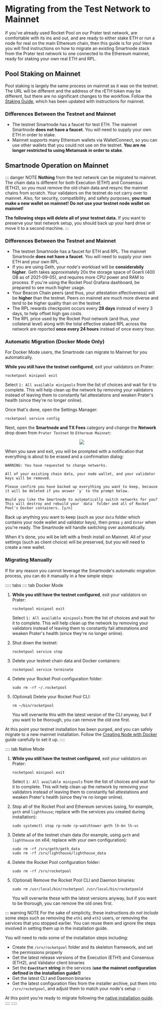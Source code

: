 # Migrating from the Test Network to Mainnet

If you've already used Rocket Pool on our Prater test network, are comfortable with its ins and out, and are ready to either stake ETH or run a node for real on the main Ethereum chain, then this guide is for you!
Here you will find instructions on how to migrate an existing Smartnode stack from the Prater test network to one connected to the Ethereum mainnet, ready for staking your own real ETH and RPL.


## Pool Staking on Mainnet

Pool staking is largely the same process on mainnet as it was on the testnet.
The URL will be different and the address of the rETH token may be different, but there are no significant changes to the workflow.
Follow the [Staking Guide](../staking/overview.md), which has been updated with instructions for mainnet.


### Differences Between the Testnet and Mainnet

- The testnet Smartnode has a faucet for test ETH. The mainnet Smartnode **does not have a faucet**. You will need to supply your own ETH in order to stake.
- Mainnet supports many Ethereum wallets via WalletConnect, so you can use other wallets that you could not use on the testnet. **You are no longer restricted to using Metamask in order to stake**.


## Smartnode Operation on Mainnet

::: danger NOTE
**Nothing** from the test network can be migrated to mainnet.
The chain data is different for both Execution (ETH1) and Consensus (ETH2), so you must remove the old chain data and resync the mainnet chains from scratch.
Your validators on the testnet do not carry over to mainnet.
Also, for security, compatibility, and safety purposes, **you must make a new wallet on mainnet!**
**Do not use your testnet node wallet on mainnet!**

**The following steps will delete all of your testnet data.**
If you want to preserve your test network setup, you should back up your hard drive or move it to a second machine.
:::


### Differences Between the Testnet and Mainnet

- The testnet Smartnode has a faucet for ETH and RPL. The mainnet Smartnode **does not have a faucet**. You will need to supply your own ETH and your own RPL.
- If you are using Geth, your node's workload will be **considerabily higher**. Geth takes approximately 20x the storage space of Goerli (400 GB as of 2021-09-05), and requires more CPU power and RAM to process. If you're using the Rocket Pool Grafana dashboard, be prepared to see much higher usage.
- Your Beacon Chain peers (and thus, your attestation effectiveness) will be **higher** than the testnet. Peers on mainnet are much more diverse and tend to be higher quality than on the testnet.
- The RPL rewards checkpoint occurs every **28 days** instead of every 3 days, to help offset high gas costs.
- The RPL price used by the Rocket Pool network (and thus, your collateral level) along with the total effective staked RPL across the network are reported **once every 24 hours** instead of once every hour.


### Automatic Migration (Docker Mode Only)

For Docker Mode users, the Smartnode can migrate to Mainnet for you automatically.

**While you still have the testnet configured**, exit your validators on Prater:
```
rocketpool minipool exit
```

Select `1: All available minipools` from the list of choices and wait for it to complete.
This will help clean up the network by removing your validators instead of leaving them to constantly fail attestations and weaken Prater's health (since they're no longer online).

Once that's done, open the Settings Manager:

```
rocketpool service config
```

Next, open the **Smartnode and TX Fees** category and change the **Network** drop down from `Prater Testnet` to `Ethereum Mainnet`:

<center>

![](../node/images/tui-change-network.png)

</center>

When you save and exit, you will be prompted with a notification that everything is about to be erased and a confirmation dialog:

```
WARNING: You have requested to change networks.

All of your existing chain data, your node wallet, and your validator keys will be removed.

Please confirm you have backed up everything you want to keep, because it will be deleted if you answer `y` to the prompt below.

Would you like the Smartnode to automatically switch networks for you? This will destroy and rebuild your `data` folder and all of Rocket Pool's Docker containers. [y/n]
```

Back up anything you want to keep (such as your `data` folder which contains your node wallet and validator keys), then press `y` and `Enter` when you're ready.
The Smartnode will handle switching over automatically.

When it's done, you will be left with a fresh install on Mainnet.
All of your settings (such as client choice) will be preserved, but you will need to create a new wallet.

### Migrating Manually

If for any reason you cannot leverage the Smartnode's automatic migration process, you can do it manually in a few simple steps:

::::: tabs
:::: tab Docker Mode
1. **While you still have the testnet configured**, exit your validators on Prater:
    ```
    rocketpool minipool exit
    ```

    Select `1: All available minipools` from the list of choices and wait for it to complete.
    This will help clean up the network by removing your validators instead of leaving them to constantly fail attestations and weaken Prater's health (since they're no longer online).

2. Shut down the testnet:
    ```
    rocketpool service stop
    ```

3. Delete your testnet chain data and Docker containers:
   ```
   rocketpool service terminate
   ```

4. Delete your Rocket Pool configuration folder:
   ```
   sudo rm -rf ~/.rocketpool
   ```

5. (Optional) Delete your Rocket Pool CLI:
   ```
   rm ~/bin/rocketpool
   ```
   You will overwrite this with the latest version of the CLI anyway, but if you want to be thorough, you can remove the old one first.

At this point your testnet installation has been purged, and you can safely migrate to a new mainnet installation.
Follow the [Creating Node with Docker](../node/docker.md) guide carefully to set it up.
::::

:::: tab Native Mode
1. **While you still have the testnet configured**, exit your validators on Prater:
    ```
    rocketpool minipool exit
    ```

    Select `1: All available minipools` from the list of choices and wait for it to complete.
    This will help clean up the network by removing your validators instead of leaving them to constantly fail attestations and weaken Prater's health (since they're no longer online).

2. Stop all of the Rocket Pool and Ethereum services (using, for example, `geth` and `lighthouse`; replace with the services you created during installation):
   ```
   sudo systemctl stop rp-node rp-watchtower geth lh-bn lh-vc
   ```

3. Delete all of the testnet chain data (for example, using `geth` and `lighthouse` on x64; replace with your own configuration):
   ```
   sudo rm -rf /srv/geth/geth_data
   sudo rm -rf /srv/lighthouse/lighthouse_data
   ```

4. Delete the Rocket Pool configuration folder:
   ```
   sudo rm -rf /srv/rocketpool
   ```

5. (Optional) Remove the Rocket Pool CLI and Daemon binaries:
   ```
   sudo rm /usr/local/bin/rocketpool /usr/local/bin/rocketpoold
   ```
   You will overwrite these with the latest versions anyway, but if you want to be thorough, you can remove the old ones first.

::: warning NOTE
For the sake of simplicity, these instructions *do not include* some steps such as removing the `eth1` and `eth2` users, or removing the services that you stopped earlier.
You can reuse them and ignore the steps involved in setting them up in the installation guide.

You will need to redo some of the installation steps including:
- Create the `/srv/rocketpool` folder and its skeleton framework, and set the permissions properly
- Get the latest release versions of the Execution (ETH1) and Consensus (ETH2), and Validator client binaries
- Set the **`ExecStart` string** in the services (**use the mainnet configuration defined in the installation guide!)**
- Get the latest CLI and Daemon binaries
- Get the latest configuration files from the installer archive, put them into `/srv/rocketpool`, and adjust them to match your node's setup
:::

At this point you're ready to migrate following the [native installation guide](../node/native.md).
::::
:::::
